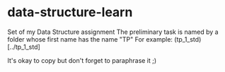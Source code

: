 # data-structure-learn

Set of my Data Structure assignment
The preliminary task is named by a folder whose first name has the name "TP"
For example: (tp_1_std)[../tp_1_std]

It's okay to copy but don't forget to paraphrase it ;)
